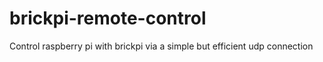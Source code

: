 # brickpi-remote-control

Control raspberry pi with brickpi via a simple but efficient udp connection
